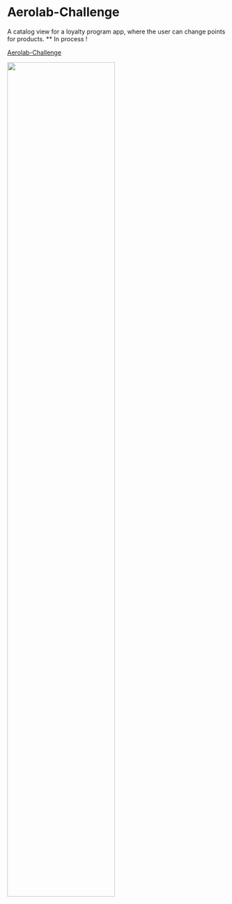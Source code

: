 # Aerolab-Challenge
A catalog view for a loyalty program app, where the user can change points for products. ** In process !

[Aerolab-Challenge](https://aerolab-coding-challenge-santiabo.vercel.app/)


<img src="https://scontent.fcor10-3.fna.fbcdn.net/v/t1.6435-9/167169882_10224391149707615_3313696033201464068_n.jpg?_nc_cat=101&ccb=1-3&_nc_sid=730e14&_nc_ohc=TFKM2ndU3rAAX8g_LHq&_nc_ht=scontent.fcor10-3.fna&oh=b5be8ae476877e3f478057752e96d2fe&oe=6088745D" width="70%" height="70%">

